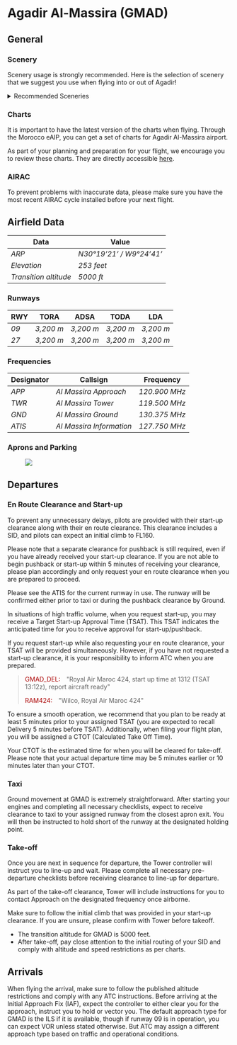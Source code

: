 
<!--
title: Agadir Al-Massira
description: Agadir Al-Massira
published: true
date: 2023-02-27T23:54:00.000Z
tags: 
editor: undefined
dateCreated: 2023-02-27T23:54:00.000Z
-->

# Agadir Al-Massira (GMAD)

## General

### Scenery

<p>Scenery usage is strongly recommended. Here is the selection of scenery that we suggest you use when flying into or out of Agadir!</p>
<details>
<summary>Recommended Sceneries</summary>
<details>
<summary>Microsoft Flight Simulator</summary>
<li><a target="_blank" href="https://secure.simmarket.com/fsdg-agadir-msfs.phtml">Paid: FSDG</a></li>
</details>
<details>
<summary>Prepar3D</summary>
<li><a target="_blank" href="https://secure.simmarket.com/fsdg-agadir-fsx-p3d.phtml">Paid: PrealSoft (P3D v3/v4/v5 & FSX)</a></li>
</details>
<details>
<summary>X-Plane</summary>
<li><a target="_blank" href="https://store.x-plane.org/FSDG--Agadir-XP_p_976.html">Paid: FSDG</a>
</details>
</details>

### Charts

<p>It is important to have the latest version of the charts when flying. Through the Morocco eAIP, you can get a set of charts for Agadir Al-Massira airport.</p>

<p>As part of your planning and preparation for your flight, we encourage you to review these charts. They are directly accessible <a href="https://bit.ly/3CeFrYG"><u>here</u></a>.</p>

### AIRAC

To prevent problems with inaccurate data, please make sure you have the most recent AIRAC cycle installed before your next flight.

## Airfield Data

<table>
  <thead>
    <tr>
      <th>Data</th>
      <th>Value</th>
    </tr>
  </thead>
  <tbody>
    <tr>
      <td class="foo"><em>ARP</em></td>
      <td><em class="foo">N30°19’21’ / W9°24’41’</em></td>
    </tr>
    <tr>
      <td class="foo"><em>Elevation</em></td>
      <td><em class="foo">253 feet</em></td>
    </tr>
    <tr>
      <td class="foo"><em>Transition altitude</em></td>
      <td><em class="foo">5000 ft</em></td>
    </tr>
  </tbody>
</table>

### Runways

<table>
  <thead>
    <tr>
      <th>RWY</th>
      <th>TORA</th>
      <th>ADSA</th>
      <th>TODA</th>
      <th>LDA</th>
    </tr>
  </thead>
  <tbody>
    <tr>
      <td class="foo"><em>09</em></td>
      <td><em class="foo">3,200 m</em></td>
      <td><em class="foo">3,200 m</em></td>
      <td><em class="foo">3,200 m</em></td>
      <td><em class="foo">3,200 m</em></td>
    </tr>
    <tr>
      <td class="foo"><em>27</em></td>
      <td><em class="foo">3,200 m</em></td>
      <td><em class="foo">3,200 m</em></td>
      <td><em class="foo">3,200 m</em></td>
      <td><em class="foo">3,200 m</em></td>
    </tr>
  </tbody>
</table>

### Frequencies

<table>
  <thead>
    <tr>
      <th>Designator</th>
      <th>Callsign</th>
      <th>Frequency</th>
    </tr>
  </thead>
  <tbody>
    <tr>
      <td class="foo"><em>APP</em></td>
      <td><em class="foo">Al Massira Approach</em></td>
      <td><em class="foo">120.900 MHz</em></td>
    </tr>
    <tr>
      <td class="foo"><em>TWR</em></td>
      <td><em class="foo">Al Massira Tower</em></td>
      <td><em class="foo">119.500 MHz</em></td>
    </tr>
    <tr>
      <td class="foo"><em>GND</em></td>
      <td><em class="foo">Al Massira Ground</em></td>
      <td><em class="foo">130.375 MHz</em></td>
    </tr>
    <tr>
      <td class="foo"><em>ATIS</em></td>
      <td><em class="foo">Al Massira Information</em></td>
      <td><em class="foo">127.750 MHz</em></td>
    </tr>
  </tbody>
</table>

### Aprons and Parking

<figure class="image image_resized" style="width:100%;"><img src="https://www.vatsim.ma/wp-content/uploads/2023/05/gmad.png">
</figure>

## Departures

### En Route Clearance and Start-up

<p>To prevent any unnecessary delays, pilots are provided with their start-up clearance along with their en route clearance. This clearance includes a SID, and pilots can expect an initial climb to FL160.</p>

<p>Please note that a separate clearance for pushback is still required, even if you have already received your start-up clearance. If you are not able to begin pushback or start-up within 5 minutes of receiving your clearance, please plan accordingly and only request your en route clearance when you are prepared to proceed.</p>

<p>Please see the ATIS for the current runway in use. The runway will be confirmed either prior to taxi or during the pushback clearance by Ground.</p>

<p>In situations of high traffic volume, when you request start-up, you may receive a Target Start-up Approval Time (TSAT). This TSAT indicates the anticipated time for you to receive approval for start-up/pushback.</p>

<p>If you request start-up while also requesting your en route clearance, your TSAT will be provided simultaneously. However, if you have not requested a start-up clearance, it is your responsibility to inform ATC when you are prepared.</p>

<blockquote>
<div class="text">
  <p><span style="color:rgb(170,0,0);">GMAD_DEL:</span>&emsp;"Royal Air Maroc 424, start up time at 1312 (TSAT 13:12z), report aircraft ready"</p>
  <p><span style="color:rgb(170,0,0);">RAM424:</span>&emsp;"Wilco, Royal Air Maroc 424"</p>
</div>
</blockquote>

<p>To ensure a smooth operation, we recommend that you plan to be ready at least 5 minutes prior to your assigned TSAT (you are expected to recall Delivery 5 minutes before TSAT). Additionally, when filing your flight plan, you will be assigned a CTOT (Calculated Take Off Time).</p>

<p>Your CTOT is the estimated time for when you will be cleared for take-off. Please note that your actual departure time may be 5 minutes earlier or 10 minutes later than your CTOT.</p>

### Taxi

<p>Ground movement at GMAD is extremely straightforward. After starting your engines and completing all necessary checklists, expect to receive clearance to taxi to your assigned runway from the closest apron exit. You will then be instructed to hold short of the runway at the designated holding point.</p>

### Take-off

<p>Once you are next in sequence for departure, the Tower controller will instruct you to line-up and wait. Please complete all necessary pre-departure checklists before receiving clearance to line-up for departure.</p>

<p>As part of the take-off clearance, Tower will include instructions for you to contact Approach on the designated frequency once airborne.</p>

<p>Make sure to follow the initial climb that was provided in your start-up clearance. If you are unsure, please confirm with Tower before takeoff.</p>

<ul>
  <li>The transition altitude for GMAD is 5000 feet.</li>
  <li>After take-off, pay close attention to the initial routing of your SID and comply with altitude and speed restrictions as per charts.</li>
</ul>

## Arrivals

<p>When flying the arrival, make sure to follow the published altitude restrictions and comply with any ATC instructions. Before arriving at the Initial Approach Fix (IAF), expect the controller to either clear you for the approach, instruct you to hold or vector you. The default approach type for GMAD is the ILS if it is available, though if runway 09 is in operation, you can expect VOR unless stated otherwise. But ATC may assign a different approach type based on traffic and operational conditions.</p>